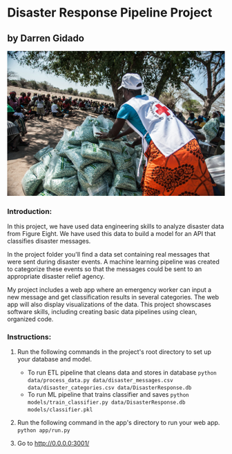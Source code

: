 # Disaster Response Pipeline Project

## by Darren Gidado
 
![jpg](images/aid.jpg)
 
### Introduction:

In this project, we have used data engineering skills to analyze disaster data from Figure Eight. We have used this data to build a model for an API that classifies disaster messages.

In the project folder you'll find a data set containing real messages that were sent during disaster events. A machine learning pipeline was created to categorize these events so that the messages could be sent to an appropriate disaster relief agency.

My project includes a web app where an emergency worker can input a new message and get classification results in several categories. The web app will also display visualizations of the data. This project showscases software skills, including creating basic data pipelines using clean, organized code.

### Instructions:
1. Run the following commands in the project's root directory to set up your database and model.

    - To run ETL pipeline that cleans data and stores in database
        `python data/process_data.py data/disaster_messages.csv data/disaster_categories.csv data/DisasterResponse.db`
    - To run ML pipeline that trains classifier and saves
        `python models/train_classifier.py data/DisasterResponse.db models/classifier.pkl`

2. Run the following command in the app's directory to run your web app.
    `python app/run.py`

3. Go to http://0.0.0.0:3001/

